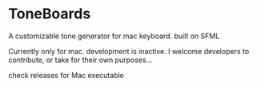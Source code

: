 # ToneBoards
A customizable tone generator for mac keyboard. built on SFML

Currently only for mac. development is inactive. I welcome developers to contribute, or take for their own purposes...

check releases for Mac executable
